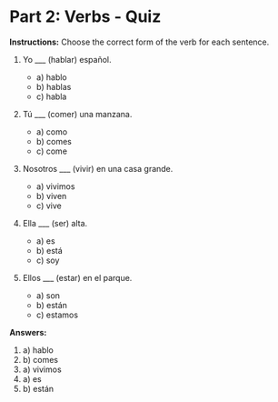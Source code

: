 
# Part 2: Verbs - Quiz

**Instructions:** Choose the correct form of the verb for each sentence.

1.  Yo ___ (hablar) español.
    *   a) hablo
    *   b) hablas
    *   c) habla

2.  Tú ___ (comer) una manzana.
    *   a) como
    *   b) comes
    *   c) come

3.  Nosotros ___ (vivir) en una casa grande.
    *   a) vivimos
    *   b) viven
    *   c) vive

4.  Ella ___ (ser) alta.
    *   a) es
    *   b) está
    *   c) soy

5.  Ellos ___ (estar) en el parque.
    *   a) son
    *   b) están
    *   c) estamos

**Answers:**

1.  a) hablo
2.  b) comes
3.  a) vivimos
4.  a) es
5.  b) están
